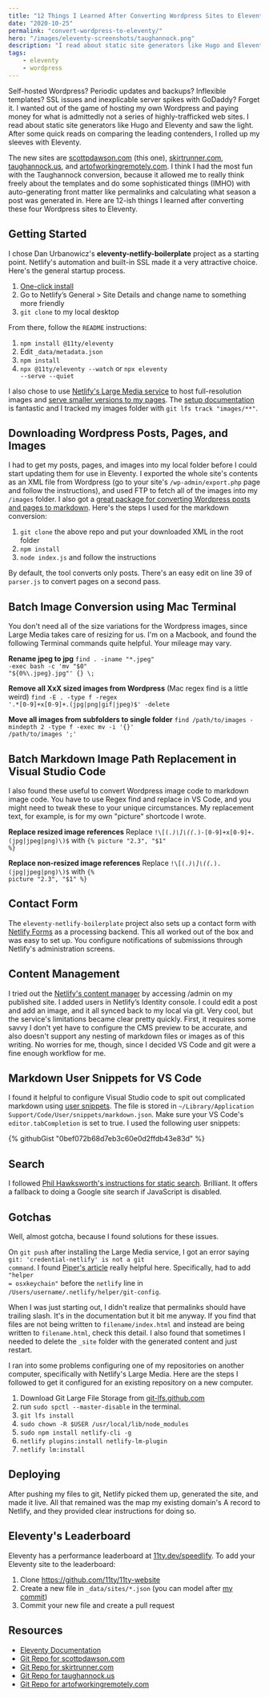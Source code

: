 ```yaml
---
title: "12 Things I Learned After Converting Wordpress Sites to Eleventy"
date: "2020-10-25"
permalink: "convert-wordpress-to-eleventy/"
hero: "/images/eleventy-screenshots/taughannock.png"
description: "I read about static site generators like Hugo and Eleventy and saw the light. After some quick reads on comparing the leading contenders, I rolled up my sleeves with Eleventy."
tags: 
    - eleventy
    - wordpress
---
```


Self-hosted Wordpress? Periodic updates and backups? Inflexible templates? SSL issues and inexplicable server spikes with GoDaddy? Forget it. I wanted out of the game of hosting my own Wordpress and paying money for what is admittedly not a series of highly-trafficked web sites. I read about static site generators like Hugo and Eleventy and saw the light. After some quick reads on comparing the leading contenders, I rolled up my sleeves with Eleventy. 

The new sites are [scottpdawson.com](https://scottpdawson.com/) (this one), [skirtrunner.com](https://skirtrunner.com/), [taughannock.us](https://taughannock.us/), and [artofworkingremotely.com](https://artofworkingremotely.com/). I think I had the most fun with the Taughannock conversion, because it allowed me to really think freely about the templates and do some sophisticated things (IMHO) with auto-generating front matter like permalinks and calculating what season a post was generated in. Here are 12-ish things I learned after converting these four Wordpress sites to Eleventy.

## Getting Started

I chose Dan Urbanowicz's **eleventy-netlify-boilerplate** project as a starting point. Netlify's automation and built-in SSL made it a very attractive choice. Here's the general startup process.

1. [One-click install](https://templates.netlify.com/template/eleventy-netlify-boilerplate/)
2. Go to Netlify’s General > Site Details and change name to something more friendly
3. <code>git clone</code> to my local desktop

From there, follow the <code>README</code> instructions:

1. <code>npm install @11ty/eleventy</code>
2. Edit <code>_data/metadata.json</code>
3. <code>npm install</code>
4. <code>npx @11ty/eleventy --watch</code> or <code>npx eleventy --serve --quiet</code>

I also chose to use [Netlify's Large Media service](https://docs.netlify.com/large-media/overview/#large-media-docs) to host full-resolution images and [serve smaller versions to my pages](https://example-nlm-picture.netlify.com). The [setup documentation](https://docs.netlify.com/large-media/setup/) is fantastic and I tracked my images folder with <code>git lfs track "images/**"</code>.

## Downloading Wordpress Posts, Pages, and Images

I had to get my posts, pages, and images into my local folder before I could start updating them for use in Eleventy. I exported the whole site's contents as an XML file from Wordpress (go to your site's <code>/wp-admin/export.php</code> page and follow the instructions), and used FTP to fetch all of the images into my <code>/images</code> folder. I also got a [great package for converting Wordpress posts and pages to markdown](https://github.com/lonekorean/wordpress-export-to-markdown). Here's the steps I used for the markdown conversion: 

1. <code>git clone</code> the above repo and put your downloaded XML in the root folder
2. <code>npm install</code>
3. <code>node index.js</code> and follow the instructions

By default, the tool converts only posts. There's an easy edit on line 39 of <code>parser.js</code> to convert pages on a second pass.

## Batch Image Conversion using Mac Terminal

You don't need all of the size variations for the Wordpress images, since Large Media takes care of resizing for us. I'm on a Macbook, and found the following Terminal commands quite helpful. Your mileage may vary. 

**Rename jpeg to jpg**
<code>find . -iname "*.jpeg" -exec bash -c 'mv "$0" "${0%\\.jpeg}.jpg"' {} \\;</code>

**Remove all XxX sized images from Wordpress** (Mac regex find is a little weird)
<code>find -E . -type f -regex '.*[0-9]+x[0-9]+.(jpg|png|gif|jpeg)$' -delete</code>

**Move all images from subfolders to single folder**
<code>find /path/to/images -mindepth 2 -type f -exec mv -i '{}' /path/to/images ';'</code>

## Batch Markdown Image Path Replacement in Visual Studio Code

I also found these useful to convert Wordpress image code to markdown image code. You have to use Regex find and replace in VS Code, and you might need to tweak these to your unique circumstances. My replacement text, for example, is for my own "picture" shortcode I wrote.

**Replace resized image references**
Replace <code>!\\[(.*)\\]\\((.*)-[0-9]+x[0-9]+.(jpg|jpeg|png)\\)$</code> with <code>{\% picture "$2.$3", "$1" \%}</code>

**Replace non-resized image references**
Replace <code>!\\[(.*)\\]\\((.*).(jpg|jpeg|png)\\)$</code> with <code>{\% picture "$2.$3", "$1" \%}</code>

## Contact Form

The <code>eleventy-netlify-boilerplate</code> project also sets up a contact form with [Netlify Forms](https://www.netlify.com/docs/form-handling/) as a processing backend. This all worked out of the box and was easy to set up. You configure notifications of submissions through Netlify's administration screens. 

## Content Management

I tried out the [Netlify's content manager](https://www.netlifycms.org/docs/configuration-options/) by accessing /admin on my published site. I added users in Netlify’s Identity console. I could edit a post and add an image, and it all synced back to my local via git. Very cool, but the service's limitations became clear pretty quickly. First, it requires some savvy I don't yet have to configure the CMS preview to be accurate, and also doesn't support any nesting of markdown files or images as of this writing. No worries for me, though, since I decided VS Code and git were a fine enough workflow for me. 

## Markdown User Snippets for VS Code

I found it helpful to configure Visual Studio code to spit out complicated markdown using [user snippets](https://code.visualstudio.com/docs/editor/userdefinedsnippets). The file is stored in <code>~/Library/Application Support/Code/User/snippets/markdown.json</code>. Make sure your VS Code's <code>editor.tabCompletion</code> is set to true. I used the following user snippets:

{% githubGist "0bef072b68d7eb3c60e0d2ffdb43e83d" %}

## Search

I followed [Phil Hawksworth's instructions for static search](https://www.hawksworx.com/blog/adding-search-to-a-jamstack-site/). Brilliant. It offers a fallback to doing a Google site search if JavaScript is disabled.

## Gotchas

Well, almost gotcha, because I found solutions for these issues. 

On <code>git push</code> after installing the Large Media service, I got an error saying <code>git: 'credential-netlify' is not a git command</code>. I found [Piper's article](https://piperhaywood.com/configuring-and-troubleshooting-netlify-large-media/) really helpful here. Specifically, had to add <code>"helper = osxkeychain"</code> before the <code>netlify</code> line in <code>/Users/username/.netlify/helper/git-config</code>.

When I was just starting out, I didn't realize that permalinks should have trailing slash. It's in the documentation but it bit me anyway. If you find that files are not being written to <code>filename/index.html</code> and instead are being written to <code>filename.html</code>, check this detail. I also found that sometimes I needed to delete the <code>_site</code> folder with the generated content and just restart.

I ran into some problems configuring one of my repositories on another computer, specifically with Netlify's Large Media. Here are the steps I followed to get it configured for an existing repository on a new computer.

1. Download Git Large File Storage from [git-lfs.github.com](https://git-lfs.github.com/)
2. run <code>sudo spctl --master-disable</code> in the terminal.
3. <code>git lfs install</code>
4. <code>sudo chown -R $USER /usr/local/lib/node_modules</code>
5. <code>sudo npm install netlify-cli -g</code>
6. <code>netlify plugins:install netlify-lm-plugin</code>
7. <code>netlify lm:install</code>

## Deploying

After pushing my files to git, Netlify picked them up, generated the site, and made it live. All that remained was the map my existing domain's A record to Netlify, and they provided clear instructions for doing so. 

## Eleventy's Leaderboard

Eleventy has a performance leaderboard at [11ty.dev/speedlify](https://www.11ty.dev/speedlify/). To add your Eleventy site to the leaderboard: 

1. Clone https://github.com/11ty/11ty-website
2. Create a new file in `_data/sites/*.json` (you can model after [my commit](https://github.com/11ty/11ty-website/pull/744/commits/906c873a131293d789fcef707e3bcc6d1af4c70d))
3. Commit your new file and create a pull request

## Resources

- [Eleventy Documentation](https://www.11ty.dev/docs/)
- [Git Repo for scottpdawson.com](https://github.com/scottpdawson/scottpdawson)
- [Git Repo for skirtrunner.com](https://github.com/scottpdawson/skirtrunner)
- [Git Repo for taughannock.us](https://github.com/scottpdawson/taughannock)
- [Git Repo for artofworkingremotely.com](https://github.com/scottpdawson/art-of-working-remotely)
